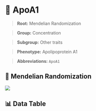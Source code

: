 # 🧪 ApoA1

> **Root:** Mendelian Randomization

> **Group:** Concentration  

> **Subgroup:** Other traits

> **Phenotype:** Apolipoprotein A1  

> **Abbreviations:** `ApoA1`

## 🧬 Mendelian Randomization  

<img src="/MR/Figures/Inverse/ApoA1.png"/>


## 📊 Data Table


<CsvTableMRI src="/public/MR/Data/Inverse/ApoA1.csv"/>
